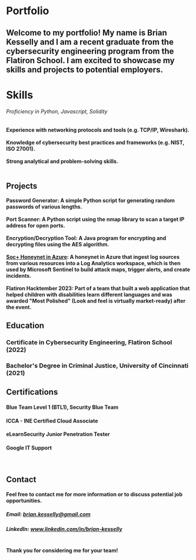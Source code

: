 # Portfolio 
## Welcome to my portfolio! My name is Brian Kesselly and I am a recent graduate from the cybersecurity engineering program from the Flatiron School. I am excited to showcase my skills and projects to potential employers.

# Skills
###### Proficiency in Python, Javascript, Solidity

<b>Experience with networking protocols and tools (e.g. TCP/IP, Wireshark). <b/> <br>
<br>
<b>Knowledge of cybersecurity best practices and frameworks (e.g. NIST, ISO 27001). <b/> <br>
<br>
<b>Strong analytical and problem-solving skills. <b/> <br>
<br>
## Projects
Password Generator: A simple Python script for generating random passwords of various lengths. <br>
<br>
Port Scanner: A Python script using the nmap library to scan a target IP address for open ports. <br>
<br>
Encryption/Decryption Tool: A Java program for encrypting and decrypting files using the AES algorithm. <br>
<br>
[Soc+ Honeynet in Azure](https://github.com/bkesselly/Portfolio/tree/main/SOC%20%2B%20Honeynet%20in%20Azure): A honeynet in Azure that ingest log sources from various resources into a Log Analytics workspace, which is then used by Microsoft Sentinel to build attack maps, trigger alerts, and create incidents.  <br>
<br>
Flatiron Hacktember 2023: Part of a team that built a web application that helped children with disabilities learn different languages and was awarded "Most Polished" (Look and feel is virtually market-ready) after the event.
<br>
## Education
### Certificate in Cybersecurity Engineering, Flatiron School (2022)
### Bachelor's Degree in Criminal Justice, University of Cincinnati (2021)

## Certifications
#### Blue Team Level 1 (BTL1), Security Blue Team	
#### ICCA - INE Certified Cloud Associate	
#### eLearnSecurity Junior Penetration Tester
#### Google IT Support
<br>

## Contact
#### Feel free to contact me for more information or to discuss potential job opportunities.

##### Email: brian.kesselly@gmail.com
##### LinkedIn: www.linkedin.com/in/brian-kesselly
<br>
<b>Thank you for considering me for your team!</b>

